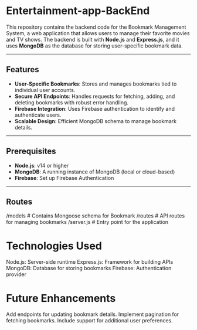 ﻿# Entertainment-app-BackEnd
This repository contains the backend code for the Bookmark Management System, a web application that allows users to manage their favorite movies and TV shows. The backend is built with **Node.js** and **Express.js**, and it uses **MongoDB** as the database for storing user-specific bookmark data.

---

## Features

- **User-Specific Bookmarks**: Stores and manages bookmarks tied to individual user accounts.
- **Secure API Endpoints**: Handles requests for fetching, adding, and deleting bookmarks with robust error handling.
- **Firebase Integration**: Uses Firebase authentication to identify and authenticate users.
- **Scalable Design**: Efficient MongoDB schema to manage bookmark details.

---

## Prerequisites

- **Node.js**: v14 or higher
- **MongoDB**: A running instance of MongoDB (local or cloud-based)
- **Firebase**: Set up Firebase Authentication

---
## Routes
/models        # Contains Mongoose schema for Bookmark
/routes        # API routes for managing bookmarks
/server.js     # Entry point for the application

# Technologies Used
Node.js: Server-side runtime
Express.js: Framework for building APIs
MongoDB: Database for storing bookmarks
Firebase: Authentication provider

# Future Enhancements
Add endpoints for updating bookmark details.
Implement pagination for fetching bookmarks.
Include support for additional user preferences.
